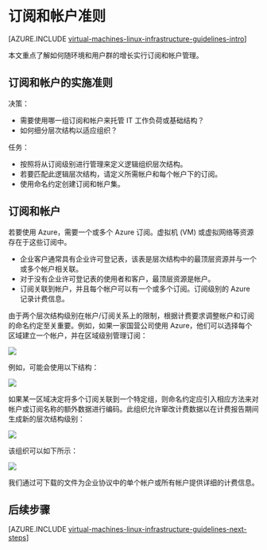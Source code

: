 <properties
	pageTitle="订阅和帐户准则 | Azure"
	description="了解 Azure 中订阅和帐户的关键设计和实施准则。"
	documentationCenter=""
	services="virtual-machines-linux"
	authors="iainfoulds"
	manager="timlt"
	editor=""
	tags="azure-resource-manager"/>  


<tags
	ms.service="virtual-machines-linux"
	ms.workload="infrastructure-services"
	ms.tgt_pltfrm="vm-linux"
	ms.devlang="na"
	ms.topic="article"
	ms.date="09/08/2016"
	wacn.date="10/24/2016"
	ms.author="iainfou"/>  


# 订阅和帐户准则

[AZURE.INCLUDE [virtual-machines-linux-infrastructure-guidelines-intro](../../includes/virtual-machines-linux-infrastructure-guidelines-intro.md)]

本文重点了解如何随环境和用户群的增长实行订阅和帐户管理。


## 订阅和帐户的实施准则

决策：

- 需要使用哪一组订阅和帐户来托管 IT 工作负荷或基础结构？
- 如何细分层次结构以适应组织？

任务：

- 按照将从订阅级别进行管理来定义逻辑组织层次结构。
- 若要匹配此逻辑层次结构，请定义所需帐户和每个帐户下的订阅。
- 使用命名约定创建订阅和帐户集。


## 订阅和帐户

若要使用 Azure，需要一个或多个 Azure 订阅。虚拟机 (VM) 或虚拟网络等资源存在于这些订阅中。

- 企业客户通常具有企业许可登记表，该表是层次结构中的最顶层资源并与一个或多个帐户相关联。
- 对于没有企业许可登记表的使用者和客户，最顶层资源是帐户。
- 订阅关联到帐户，并且每个帐户可以有一个或多个订阅。订阅级别的 Azure 记录计费信息。

由于两个层次结构级别在帐户/订阅关系上的限制，根据计费要求调整帐户和订阅的命名约定至关重要。例如，如果一家国营公司使用 Azure，他们可以选择每个区域建立一个帐户，并在区域级别管理订阅：

![](./media/virtual-machines-common-infrastructure-service-guidelines/sub01.png)  


例如，可能会使用以下结构：

![](./media/virtual-machines-common-infrastructure-service-guidelines/sub02.png)  


如果某一区域决定将多个订阅关联到一个特定组，则命名约定应引入相应方法来对帐户或订阅名称的额外数据进行编码。此组织允许窜改计费数据以在计费报告期间生成新的层次结构级别：

![](./media/virtual-machines-common-infrastructure-service-guidelines/sub03.png)  


该组织可以如下所示：

![](./media/virtual-machines-common-infrastructure-service-guidelines/sub04.png)  


我们通过可下载的文件为企业协议中的单个帐户或所有帐户提供详细的计费信息。


## <a name="next-steps"></a>后续步骤

[AZURE.INCLUDE [virtual-machines-linux-infrastructure-guidelines-next-steps](../../includes/virtual-machines-linux-infrastructure-guidelines-next-steps.md)]

<!---HONumber=Mooncake_1017_2016-->